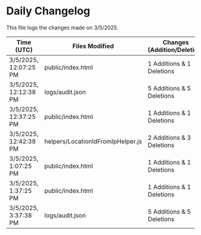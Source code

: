 # Daily Changelog

This file logs the changes made on 3/5/2025.

| Time (UTC)             | Files Modified                    | Changes (Addition/Deletion) |
|------------------------|-----------------------------------|-----------------------------|
| 3/5/2025, 12:07:25 PM | public/index.html | 1 Additions & 1 Deletions |
| 3/5/2025, 12:12:38 PM | logs/audit.json | 5 Additions & 5 Deletions|
| 3/5/2025, 12:37:25 PM | public/index.html | 1 Additions & 1 Deletions|
| 3/5/2025, 12:42:38 PM | helpers/LocationIdFromIpHelper.js | 2 Additions & 3 Deletions|
| 3/5/2025, 1:07:25 PM | public/index.html | 1 Additions & 1 Deletions|
| 3/5/2025, 1:37:25 PM | public/index.html | 1 Additions & 1 Deletions|
| 3/5/2025, 3:37:38 PM | logs/audit.json | 5 Additions & 5 Deletions|
